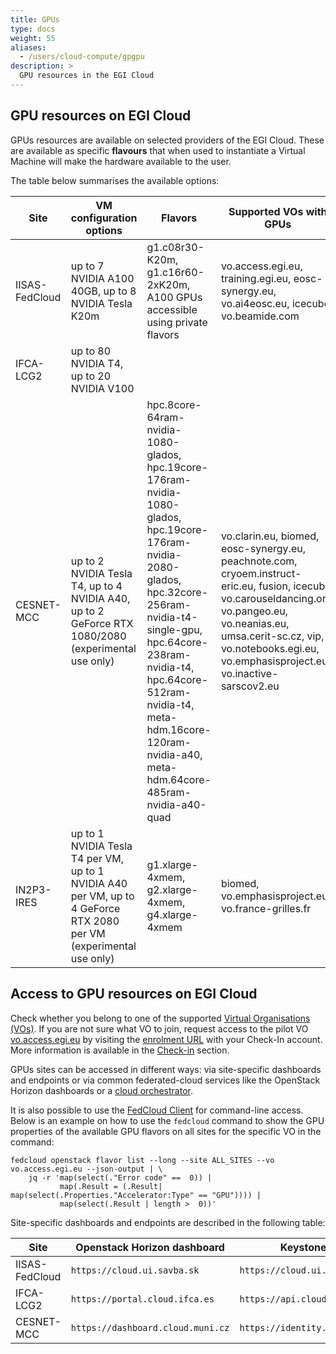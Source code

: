 ```yaml
---
title: GPUs
type: docs
weight: 55
aliases:
  - /users/cloud-compute/gpgpu
description: >
  GPU resources in the EGI Cloud
---
```


## GPU resources on EGI Cloud

GPUs resources are available on selected providers of the EGI Cloud. These are
available as specific **flavours** that when used to instantiate a Virtual
Machine will make the hardware available to the user.

The table below summarises the available options:

<!-- markdownlint-disable line-length -->

<!-- VO names do not need spell checking -->
<!-- cSpell:words sarscov neanias carouseldancing clarin cryoem glados beamide -->

| Site | VM configuration options | Flavors | Supported VOs with GPUs | Access conditions | More information |
| ---- | ------------------------ | ------- | ----------------------- | ----------------- | ---------------- |
| IISAS-FedCloud | up to 7 NVIDIA A100 40GB, up to 8 NVIDIA Tesla K20m | g1.c08r30-K20m, g1.c16r60-2xK20m, A100 GPUs accessible using private flavors | vo.access.egi.eu, training.egi.eu, eosc-synergy.eu, vo.ai4eosc.eu, icecube, vo.beamide.com | Sponsored, conditions to be negotiated | |
| IFCA-LCG2 | up to 80 NVIDIA T4, up to 20 NVIDIA V100 | | | Pay-per-use | [IFCA-LCG2 Documentation](https://confluence.ifca.es/display/IC/Cloud%2BCompute%2BFlavors) |
| CESNET-MCC | up to 2 NVIDIA Tesla T4, up to 4 NVIDIA A40, up to 2 GeForce RTX 1080/2080 (experimental use only) | hpc.8core-64ram-nvidia-1080-glados, hpc.19core-176ram-nvidia-1080-glados, hpc.19core-176ram-nvidia-2080-glados, hpc.32core-256ram-nvidia-t4-single-gpu, hpc.64core-238ram-nvidia-t4, hpc.64core-512ram-nvidia-t4, meta-hdm.16core-120ram-nvidia-a40, meta-hdm.64core-485ram-nvidia-a40-quad | vo.clarin.eu, biomed, eosc-synergy.eu, peachnote.com, cryoem.instruct-eric.eu, fusion, icecube, vo.carouseldancing.org, vo.pangeo.eu, vo.neanias.eu, umsa.cerit-sc.cz, vip, vo.notebooks.egi.eu, vo.emphasisproject.eu, vo.inactive-sarscov2.eu | Sponsored, conditions to be negotiated | [CESNET-MCC Documentation](https://docs.cloud.muni.cz/cloud/gpus/) |
| IN2P3-IRES | up to 1 NVIDIA Tesla T4 per VM, up to 1 NVIDIA A40 per VM, up to 4 GeForce RTX 2080 per VM (experimental use only) | g1.xlarge-4xmem, g2.xlarge-4xmem, g4.xlarge-4xmem | biomed, vo.emphasisproject.eu, vo.france-grilles.fr | Sponsored, conditions to be negotiated | |

<!-- markdownlint-enable line-length -->

## Access to GPU resources on EGI Cloud

Check whether you belong to one of the supported
[Virtual Organisations (VOs)](https://confluence.egi.eu/display/EGIG/Virtual+organisation).
If you are not sure what VO to join, request access to the pilot VO
[vo.access.egi.eu](https://operations-portal.egi.eu/vo/view/voname/vo.access.egi.eu)
by visiting the [enrolment URL](https://aai.egi.eu/auth/realms/id/account/#/enroll?groupPath=/vo.access.egi.eu)
with your Check-In account. More information is available in the
[Check-in](../../../aai/check-in/vos/#how-to-join-a-virtual-organisation) section.

GPUs sites can be accessed in different ways: via site-specific dashboards and
endpoints or via common federated-cloud services like the OpenStack Horizon
dashboards or a [cloud orchestrator](../automate).

It is also possible to use the
[FedCloud Client](../../../getting-started/cli) for command-line access. Below is
an example on how to use the `fedcloud` command to show the GPU properties of
the available GPU flavors on all sites for the specific VO in the command:

```shell
fedcloud openstack flavor list --long --site ALL_SITES --vo vo.access.egi.eu --json-output | \
    jq -r 'map(select(."Error code" ==  0)) |
           map(.Result = (.Result| map(select(.Properties."Accelerator:Type" == "GPU")))) |
           map(select(.Result | length >  0))'
```

Site-specific dashboards and endpoints are described in the following table:

<!-- markdownlint-disable line-length -->

| Site           | Openstack Horizon dashboard       | Keystone endpoint                    |
| -------------- | --------------------------------- | ------------------------------------ |
| IISAS-FedCloud | `https://cloud.ui.savba.sk`       | `https://cloud.ui.savba.sk:5000/v3/` |
| IFCA-LCG2      | `https://portal.cloud.ifca.es`    | `https://api.cloud.ifca.es:5000/`    |
| CESNET-MCC     | `https://dashboard.cloud.muni.cz` | `https://identity.cloud.muni.cz/`    |

<!-- markdownlint-enable line-length -->
